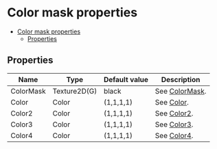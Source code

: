 # Color mask properties

- [Color mask properties](#color-mask-properties)
  - [Properties](#properties)

## Properties
| Name      | Type         | Default value | Description                                                               |
| --------- | ------------ | ------------- | ------------------------------------------------------------------------- |
| ColorMask | Texture2D(G) | black         | See [ColorMask](../common/color_mask_property_descriptions.md#colormask). |
| Color     | Color        | (1,1,1,1)     | See [Color](../common/color_mask_property_descriptions.md#color).         |
| Color2    | Color        | (1,1,1,1)     | See [Color2](../common/color_mask_property_descriptions.md#color2).       |
| Color3    | Color        | (1,1,1,1)     | See [Color3](../common/color_mask_property_descriptions.md#color3).       |
| Color4    | Color        | (1,1,1,1)     | See [Color4](../common/color_mask_property_descriptions.md#color4).       |
